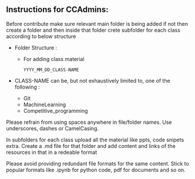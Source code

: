 ## Instructions for CCAdmins:

Before contribute make sure relevant main folder is being added if not then create a folder and then inside that folder crete subfolder for each class according to below structure

- Folder Structure :

  - For adding class material

        YYYY_MM_DD_CLASS-NAME


- CLASS-NAME can be, but not exhaustively limited to, one of the following :
  - Git
  - MachineLearning
  - Competitive_programming

Please refrain from using spaces anywhere in file/folder names. Use underscores, dashes or CamelCasing.

In subfolders for each class upload all the material like ppts, code snipets extra.
Create a .md file for that folder and add content and links of the resources in that in a redeable format

Please avoid providing redundant file formats for the same content. Stick to popular formats like .ipynb for python code, pdf for documents and so on.
